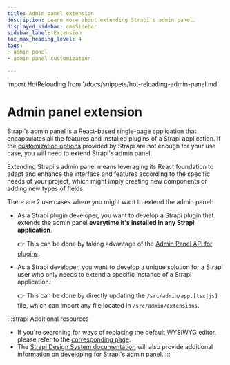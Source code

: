 ```yaml
---
title: Admin panel extension
description: Learn more about extending Strapi's admin panel.
displayed_sidebar: cmsSidebar
sidebar_label: Extension
toc_max_heading_level: 4
tags:
- admin panel 
- admin panel customization

---
```


import HotReloading from '/docs/snippets/hot-reloading-admin-panel.md'

# Admin panel extension

Strapi's admin panel is a React-based single-page application that encapsulates all the features and installed plugins of a Strapi application. If the [customization options](/dev-docs/admin-panel-customization/options) provided by Strapi are not enough for your use case, you will need to extend Strapi's admin panel.

Extending Strapi's admin panel means leveraging its React foundation to adapt and enhance the interface and features according to the specific needs of your project, which might imply creating new components or adding new types of fields.

There are 2 use cases where you might want to extend the admin panel:

- As a Strapi plugin developer, you want to develop a Strapi plugin that extends the admin panel **everytime it's installed in any Strapi application**.

  👉 This can be done by taking advantage of the [Admin Panel API for plugins](/dev-docs/plugins/admin-panel-api).

- As a Strapi developer, you want to develop a unique solution for a Strapi user who only needs to extend a specific instance of a Strapi application.

  👉 This can be done by directly updating the `/src/admin/app.[tsx|js]` file, which can import any file located in `/src/admin/extensions`.

:::strapi Additional resources
* If you're searching for ways of replacing the default WYSIWYG editor, please refer to the [corresponding page](/dev-docs/admin-panel-customization/wysiwyg-editor).
* The [Strapi Design System documentation](https://design-system.strapi.io/?path=/docs/getting-started-welcome--docs) will also provide additional information on developing for Strapi's admin panel.
:::

<HotReloading />
